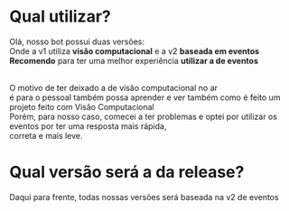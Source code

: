 # Qual utilizar?
Olá, nosso bot possui duas versões:<br/>
Onde a v1 utiliza <b>visão computacional</b> e a v2 <b>baseada em eventos</b> <br/>
<b>Recomendo</b> para ter uma melhor experiência <b>utilizar a de eventos</b><br/><br/>

O motivo de ter deixado a de visão computacional no ar<br/>
é para o pessoal também possa aprender e ver também como é feito um projeto feito com Visão Computacional<br/>
Porém, para nosso caso, comecei a ter problemas e optei por utilizar os eventos por ter uma resposta mais rápida, <br/>
correta e mais leve.

# Qual versão será a da release?
Daqui para frente, todas nossas versões será baseada na v2 de eventos